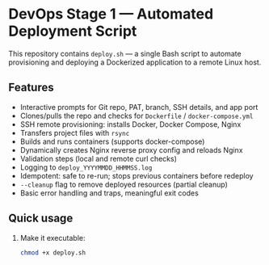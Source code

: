 # DevOps Stage 1 — Automated Deployment Script

This repository contains `deploy.sh` — a single Bash script to automate provisioning and deploying a Dockerized application to a remote Linux host.

## Features
- Interactive prompts for Git repo, PAT, branch, SSH details, and app port
- Clones/pulls the repo and checks for `Dockerfile` / `docker-compose.yml`
- SSH remote provisioning: installs Docker, Docker Compose, Nginx
- Transfers project files with `rsync`
- Builds and runs containers (supports docker-compose)
- Dynamically creates Nginx reverse proxy config and reloads Nginx
- Validation steps (local and remote curl checks)
- Logging to `deploy_YYYYMMDD_HHMMSS.log`
- Idempotent: safe to re-run; stops previous containers before redeploy
- `--cleanup` flag to remove deployed resources (partial cleanup)
- Basic error handling and traps, meaningful exit codes

## Quick usage
1. Make it executable:
   ```bash
   chmod +x deploy.sh
